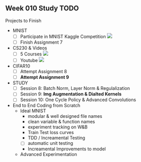 

## Week 010 Study TODO

Projects to Finish

- MNIST
	- [ ] Participate in MNIST Kaggle Competition ![](https://geps.dev/progress/5)
	- [ ] Finish Assignment 7
- CS230 & Videos
  - [ ] 5 Courses ![](https://geps.dev/progress/25)
  - [ ] Youtube ![](https://geps.dev/progress/0)
- CIFAR10
	- [ ] Attempt Assignment 8
	- [ ] **Attempt Assignment 9**
- STUDY
	- [ ] Session 8: Batch Norm, Layer Norm & Regulalization
	- [ ] Session 9: **Img Augmentation & Dialted Kernels**
	- [ ] Session 10: One Cycle Policy & Advanced Convolutions
- End to End Coding from Scratch
	- Ideal MNIST
		- modular & well designed file names
		- clean variable & function names
		- experiment tracking on W&B
		- Train Test loss curves
		- TDD / Increamental Testing
		- [ ] automatic unit testing
		- Increamental Improvements to model
	- Advanced Experimentation
		